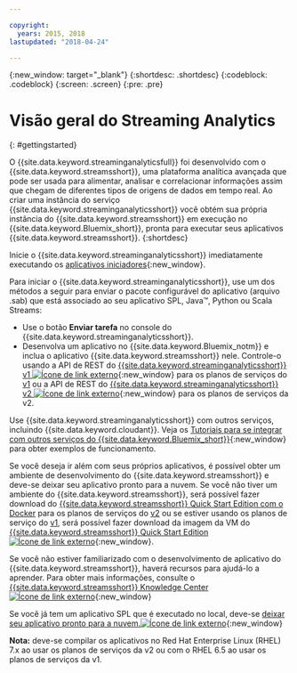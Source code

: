 ```yaml
---

copyright:
  years: 2015, 2018
lastupdated: "2018-04-24"

---
```


<!-- Attribute definitions -->
{:new_window: target="_blank"}
{:shortdesc: .shortdesc}
{:codeblock: .codeblock}
{:screen: .screen}
{:pre: .pre}


# Visão geral do Streaming Analytics
{: #gettingstarted}

O {{site.data.keyword.streaminganalyticsfull}} foi desenvolvido com o {{site.data.keyword.streamsshort}}, uma plataforma analítica avançada que
pode ser usada para alimentar, analisar e correlacionar informações assim que chegam de diferentes tipos de origens de dados em tempo real. Ao criar uma instância do serviço {{site.data.keyword.streaminganalyticsshort}} você obtém sua própria instância do {{site.data.keyword.streamsshort}} em execução no {{site.data.keyword.Bluemix_short}}, pronta para executar seus aplicativos {{site.data.keyword.streamsshort}}.
{:shortdesc}

Inicie o {{site.data.keyword.streaminganalyticsshort}} imediatamente executando os [aplicativos iniciadores](/docs/services/StreamingAnalytics/t_starter_app_deploy.html){:new_window}.

Para iniciar o {{site.data.keyword.streaminganalyticsshort}}, use um dos métodos a seguir para enviar o pacote configurável do aplicativo (arquivo .sab) que está associado ao seu aplicativo SPL, Java™, Python ou Scala Streams:
* Use o botão **Enviar tarefa** no console do {{site.data.keyword.streaminganalyticsshort}}.
* Desenvolva um aplicativo no {{site.data.keyword.Bluemix_notm}} e inclua o aplicativo {{site.data.keyword.streamsshort}} nele. Controle-o usando a API de REST do [{{site.data.keyword.streaminganalyticsshort}} v1 ![Ícone de link externo](../../icons/launch-glyph.svg "Ícone de link externo")](https://console.bluemix.net/apidocs/220){:new_window} para os planos de serviços do [v1](/docs/services/StreamingAnalytics/service_plans.html) ou a API de REST do [{{site.data.keyword.streaminganalyticsshort}} v2 ![Ícone de link externo](../../icons/launch-glyph.svg "Ícone de link externo")](https://console.bluemix.net/apidocs/1939){:new_window} para os planos de serviços da v2.

Use {{site.data.keyword.streaminganalyticsshort}} com outros serviços, incluindo {{site.data.keyword.cloudant}}. Veja os [Tutoriais para se integrar com outros serviços do {{site.data.keyword.Bluemix_short}}](/docs/services/StreamingAnalytics/r_integrating_cloudant_rest.html){:new_window} para obter exemplos de funcionamento.

Se você deseja ir além com seus próprios aplicativos, é possível obter um ambiente de desenvolvimento do {{site.data.keyword.streamsshort}} e deve-se deixar seu aplicativo pronto para a nuvem. Se você não tiver um ambiente do {{site.data.keyword.streamsshort}}, será possível fazer download do [{{site.data.keyword.streamsshort}} Quick Start Edition com o Docker](https://www-01.ibm.com/marketing/iwm/iwm/web/preLogin.do?source=swg-ibmistvi) para os planos de serviços do [v2](/docs/services/StreamingAnalytics/service_plans.html) ou se estiver usando os planos de serviço do [v1](/docs/services/StreamingAnalytics/service_plans.html), será possível fazer download da imagem da VM do [{{site.data.keyword.streamsshort}} Quick Start Edition ![Ícone de link externo](../../icons/launch-glyph.svg "Ícone de link externo")](http://ibmstreams.github.io/streamsx.documentation/docs/4.2/qse-intro/){:new_window}.

Se você não estiver familiarizado com o desenvolvimento de
aplicativo do
{{site.data.keyword.streamsshort}},
haverá recursos para ajudá-lo a aprender. Para obter mais informações, consulte o [{{site.data.keyword.streamsshort}} Knowledge Center ![Ícone de link externo](../../icons/launch-glyph.svg "Ícone de link externo")](https://www.ibm.com/support/knowledgecenter/en/SSCRJU_4.2.1/com.ibm.streams.welcome.doc/doc/kc-homepage.html){:new_window}

Se você já tem um aplicativo SPL que é executado no local, deve-se [deixar seu aplicativo pronto para a nuvem.![Ícone de link externo](../../icons/launch-glyph.svg "Ícone de link externo")](https://developer.ibm.com/streamsdev/docs/getting-spl-application-ready-cloud/){:new_window}

**Nota:** deve-se compilar os aplicativos no Red Hat Enterprise Linux (RHEL) 7.x ao usar os planos de serviços da v2 ou com o RHEL 6.5 ao usar os planos de serviços da v1.
